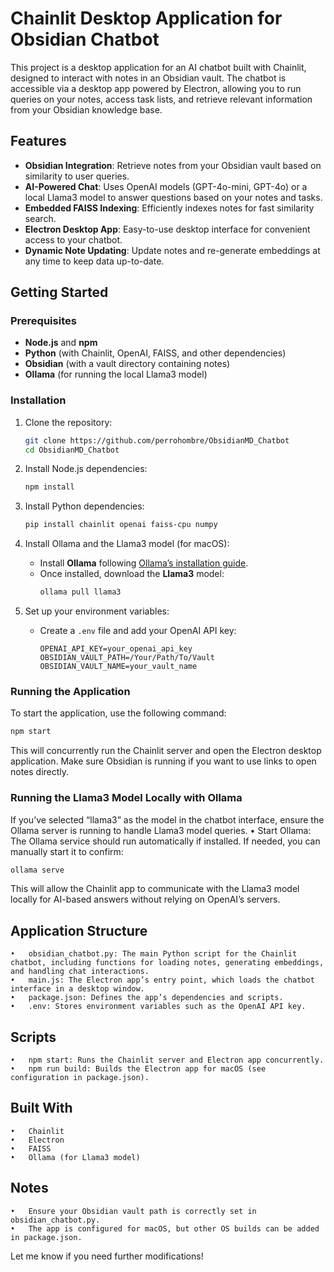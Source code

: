 # Chainlit Desktop Application for Obsidian Chatbot

This project is a desktop application for an AI chatbot built with Chainlit, designed to interact with notes in an Obsidian vault. The chatbot is accessible via a desktop app powered by Electron, allowing you to run queries on your notes, access task lists, and retrieve relevant information from your Obsidian knowledge base.

## Features

- **Obsidian Integration**: Retrieve notes from your Obsidian vault based on similarity to user queries.
- **AI-Powered Chat**: Uses OpenAI models (GPT-4o-mini, GPT-4o) or a local Llama3 model to answer questions based on your notes and tasks.
- **Embedded FAISS Indexing**: Efficiently indexes notes for fast similarity search.
- **Electron Desktop App**: Easy-to-use desktop interface for convenient access to your chatbot.
- **Dynamic Note Updating**: Update notes and re-generate embeddings at any time to keep data up-to-date.

## Getting Started

### Prerequisites

- **Node.js** and **npm**
- **Python** (with Chainlit, OpenAI, FAISS, and other dependencies)
- **Obsidian** (with a vault directory containing notes)
- **Ollama** (for running the local Llama3 model)

### Installation

1. Clone the repository:
    ```bash
    git clone https://github.com/perrohombre/ObsidianMD_Chatbot
    cd ObsidianMD_Chatbot
    ```

2. Install Node.js dependencies:
    ```bash
    npm install
    ```

3. Install Python dependencies:
    ```bash
    pip install chainlit openai faiss-cpu numpy
    ```

4. Install Ollama and the Llama3 model (for macOS):
   - Install **Ollama** following [Ollama’s installation guide](https://ollama.com/download).
   - Once installed, download the **Llama3** model:
     ```bash
     ollama pull llama3
     ```

5. Set up your environment variables:
   - Create a `.env` file and add your OpenAI API key:
     ```plaintext
     OPENAI_API_KEY=your_openai_api_key
     OBSIDIAN_VAULT_PATH=/Your/Path/To/Vault
     OBSIDIAN_VAULT_NAME=your_vault_name
     ```


### Running the Application

To start the application, use the following command:

```bash
npm start
```

This will concurrently run the Chainlit server and open the Electron desktop application. Make sure Obsidian is running if you want to use links to open notes directly.

### Running the Llama3 Model Locally with Ollama

If you’ve selected “llama3” as the model in the chatbot interface, ensure the Ollama server is running to handle Llama3 model queries.
	•	Start Ollama: The Ollama service should run automatically if installed. If needed, you can manually start it to confirm:

```bash
ollama serve
```

This will allow the Chainlit app to communicate with the Llama3 model locally for AI-based answers without relying on OpenAI’s servers.


## Application Structure

	•	obsidian_chatbot.py: The main Python script for the Chainlit chatbot, including functions for loading notes, generating embeddings, and handling chat interactions.
	•	main.js: The Electron app’s entry point, which loads the chatbot interface in a desktop window.
	•	package.json: Defines the app’s dependencies and scripts.
	•	.env: Stores environment variables such as the OpenAI API key.

## Scripts

	•	npm start: Runs the Chainlit server and Electron app concurrently.
	•	npm run build: Builds the Electron app for macOS (see configuration in package.json).

## Built With

	•	Chainlit
	•	Electron
	•	FAISS
	•	Ollama (for Llama3 model)

## Notes

	•	Ensure your Obsidian vault path is correctly set in obsidian_chatbot.py.
	•	The app is configured for macOS, but other OS builds can be added in package.json.

Let me know if you need further modifications!
